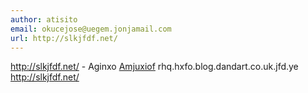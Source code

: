 ```yaml
---
author: atisito
email: okucejose@uegem.jonjamail.com
url: http://slkjfdf.net/
---
```


http://slkjfdf.net/ - Aginxo <a href="http://slkjfdf.net/">Amjuxiof</a> rhq.hxfo.blog.dandart.co.uk.jfd.ye http://slkjfdf.net/